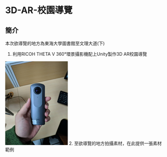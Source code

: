 # 3D-AR-校園導覽
## 簡介<br>
本次欲導覽的地方為東海大學圖書館至文理大道(下)
1. 利用RICOH THETA V 360°環景攝影機配上Unity製作3D AR校園導覽<br>
<img src="readme圖庫/360相機.jpg" width="200"/>
2. 至欲導覽的地方拍攝素材，在此提供一張素材範例
